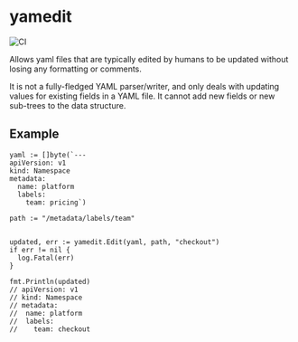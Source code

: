 # yamedit

![CI](https://github.com/BrandwatchLtd/kuber-webhook/workflows/CI/badge.svg?branch=master&event=push)

Allows yaml files that are typically edited by humans to be updated without losing any formatting or comments.

It is not a fully-fledged YAML parser/writer, and only deals with updating values for existing fields in a YAML file. It cannot add new fields or new sub-trees to the data structure.

## Example


```golang
yaml := []byte(`---
apiVersion: v1
kind: Namespace
metadata:
  name: platform
  labels:
    team: pricing`)

path := "/metadata/labels/team"


updated, err := yamedit.Edit(yaml, path, "checkout")
if err != nil {
  log.Fatal(err)
}

fmt.Println(updated)
// apiVersion: v1
// kind: Namespace
// metadata:
//  name: platform
//  labels:
//    team: checkout
```